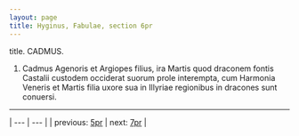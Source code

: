 ```yaml
---
layout: page
title: Hyginus, Fabulae, section 6pr
---
```


title. CADMUS.



1. Cadmus Agenoris et Argiopes filius, ira Martis quod draconem fontis Castalii custodem occiderat suorum prole interempta, cum Harmonia Veneris et Martis filia uxore sua in Illyriae regionibus in dracones sunt conuersi.



---

| --- | --- |
| previous: [5pr](../5pr/) | next: [7pr](../7pr/) |